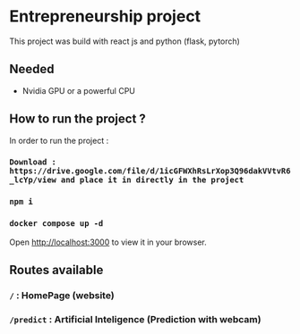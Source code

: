 # Entrepreneurship project
   
This project was build with react js and python (flask, pytorch)

## Needed
- Nvidia GPU or a powerful CPU

## How to run the project ?
In order to run the project :
### `Download : https://drive.google.com/file/d/1icGFWXhRsLrXop3Q96dakVVtvR6_lcYp/view and place it in directly in the project`
### `npm i`
### `docker compose up -d`

Open [http://localhost:3000](http://localhost:3000) to view it in your browser.

## Routes available
### `/` : HomePage (website)
### `/predict` : Artificial Inteligence (Prediction with webcam)
